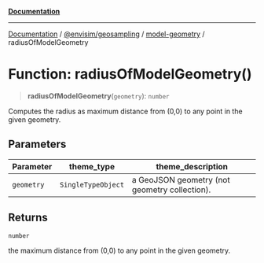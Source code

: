 [**Documentation**](../../../../README.md)

---

[Documentation](../../../../README.md) / [@envisim/geosampling](../../README.md) / [model-geometry](../README.md) / radiusOfModelGeometry

# Function: radiusOfModelGeometry()

> **radiusOfModelGeometry**(`geometry`): `number`

Computes the radius as maximum distance from (0,0) to any point in the given geometry.

## Parameters

| Parameter  | theme_type         | theme_description                             |
| ---------- | ------------------ | --------------------------------------------- |
| `geometry` | `SingleTypeObject` | a GeoJSON geometry (not geometry collection). |

## Returns

`number`

the maximum distance from (0,0) to any point in the given geometry.
